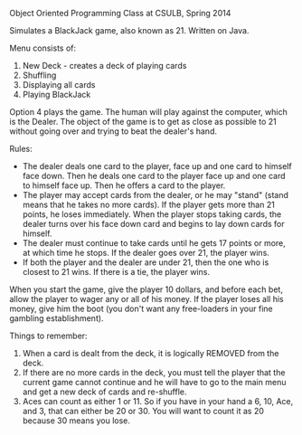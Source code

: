 Object Oriented Programming Class at CSULB, Spring 2014


Simulates a BlackJack game, also known as 21. Written on Java.

Menu consists of:
1. New Deck - creates a deck of playing cards
2. Shuffling
3. Displaying all cards
4. Playing BlackJack

Option 4 plays the game. The human will play against the computer, which is the Dealer. The object of the game is to get as close as possible to 21 without going over and trying to beat the dealer's hand.


Rules:
- The dealer deals one card to the player, face up and one card to himself face down. Then he deals one card to the player face up and one card to himself face up. Then he offers a card to the player.
- The player may accept cards from the dealer, or he may "stand" (stand means that he takes no more cards). If the player gets more than 21 points, he loses immediately. When the player stops taking cards, the dealer turns over his face down card and begins to lay down cards for himself. 
- The dealer must continue to take cards until he gets 17 points or more, at which time he stops. If the dealer goes over 21, the player wins.
- If both the player and the dealer are under 21, then the one who is closest to 21 wins. If there is a tie, the player wins.
 
When you start the game, give the player 10 dollars, and before each bet, allow the player to wager any or all of his money. If the player loses all his money, give him the boot (you don't want any free-loaders in your fine gambling establishment).



Things to remember: 
1. When a card is dealt from the deck, it is logically REMOVED from the deck. 
2. If there are no more cards in the deck, you must tell the player that the current game cannot continue and he will have to go to the main menu and get a new deck of cards and re-shuffle.
3. Aces can count as either 1 or 11. So if you have in your hand a 6, 10, Ace, and 3, that can either be 20 or 30. You will want to count it as 20 because 30 means you lose.
